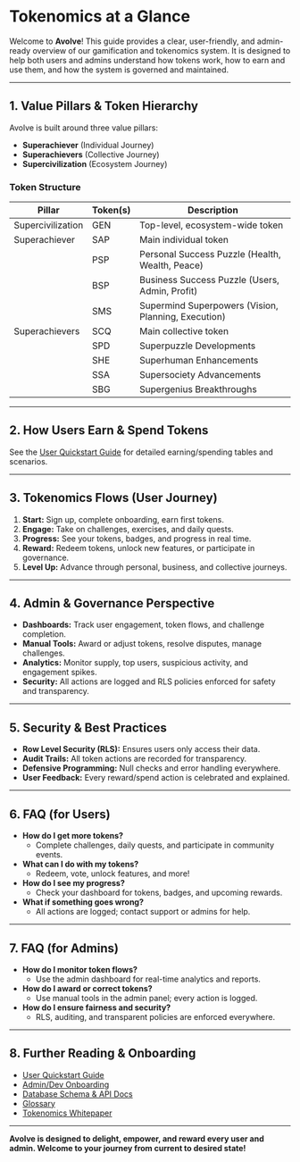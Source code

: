 # Tokenomics at a Glance

Welcome to **Avolve**! This guide provides a clear, user-friendly, and admin-ready overview of our gamification and tokenomics system. It is designed to help both users and admins understand how tokens work, how to earn and use them, and how the system is governed and maintained.

---

## 1. Value Pillars & Token Hierarchy

Avolve is built around three value pillars:

- **Superachiever** (Individual Journey)
- **Superachievers** (Collective Journey)
- **Supercivilization** (Ecosystem Journey)

### **Token Structure**

| Pillar             | Token(s)      | Description                                  |
|--------------------|---------------|----------------------------------------------|
| Supercivilization  | GEN           | Top-level, ecosystem-wide token              |
| Superachiever      | SAP           | Main individual token                        |
|                    | PSP           | Personal Success Puzzle (Health, Wealth, Peace) |
|                    | BSP           | Business Success Puzzle (Users, Admin, Profit) |
|                    | SMS           | Supermind Superpowers (Vision, Planning, Execution) |
| Superachievers     | SCQ           | Main collective token                        |
|                    | SPD           | Superpuzzle Developments                     |
|                    | SHE           | Superhuman Enhancements                      |
|                    | SSA           | Supersociety Advancements                    |
|                    | SBG           | Supergenius Breakthroughs                    |

---

## 2. How Users Earn & Spend Tokens

See the [User Quickstart Guide](./user-quickstart.md) for detailed earning/spending tables and scenarios.

---

## 3. Tokenomics Flows (User Journey)

1. **Start:** Sign up, complete onboarding, earn first tokens.
2. **Engage:** Take on challenges, exercises, and daily quests.
3. **Progress:** See your tokens, badges, and progress in real time.
4. **Reward:** Redeem tokens, unlock new features, or participate in governance.
5. **Level Up:** Advance through personal, business, and collective journeys.

---

## 4. Admin & Governance Perspective

- **Dashboards:** Track user engagement, token flows, and challenge completion.
- **Manual Tools:** Award or adjust tokens, resolve disputes, manage challenges.
- **Analytics:** Monitor supply, top users, suspicious activity, and engagement spikes.
- **Security:** All actions are logged and RLS policies enforced for safety and transparency.

---

## 5. Security & Best Practices

- **Row Level Security (RLS):** Ensures users only access their data.
- **Audit Trails:** All token actions are recorded for transparency.
- **Defensive Programming:** Null checks and error handling everywhere.
- **User Feedback:** Every reward/spend action is celebrated and explained.

---

## 6. FAQ (for Users)

- **How do I get more tokens?**
  - Complete challenges, daily quests, and participate in community events.
- **What can I do with my tokens?**
  - Redeem, vote, unlock features, and more!
- **How do I see my progress?**
  - Check your dashboard for tokens, badges, and upcoming rewards.
- **What if something goes wrong?**
  - All actions are logged; contact support or admins for help.

---

## 7. FAQ (for Admins)

- **How do I monitor token flows?**
  - Use the admin dashboard for real-time analytics and reports.
- **How do I award or correct tokens?**
  - Use manual tools in the admin panel; every action is logged.
- **How do I ensure fairness and security?**
  - RLS, auditing, and transparent policies are enforced everywhere.

---

## 8. Further Reading & Onboarding

- [User Quickstart Guide](./user-quickstart.md)
- [Admin/Dev Onboarding](./admin-onboarding.md)
- [Database Schema & API Docs](./database-api.md)
- [Glossary](./glossary.md)
- [Tokenomics Whitepaper](./tokenomics-whitepaper.md)

---

**Avolve is designed to delight, empower, and reward every user and admin. Welcome to your journey from current to desired state!**
